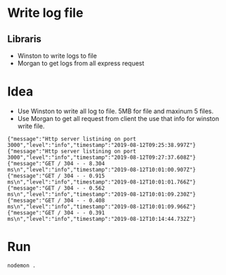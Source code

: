 # Write log file

## Libraris
- Winston to write logs to file
- Morgan to get logs from all express request

# Idea
- Use Winston to write all log to file. 5MB for file and maxinum 5 files.
- Use Morgan to get all request from client the use that info for winston write file.

```
{"message":"Http server listining on port 3000","level":"info","timestamp":"2019-08-12T09:25:38.997Z"}
{"message":"Http server listining on port 3000","level":"info","timestamp":"2019-08-12T09:27:37.608Z"}
{"message":"GET / 304 - - 8.304 ms\n","level":"info","timestamp":"2019-08-12T10:01:00.907Z"}
{"message":"GET / 304 - - 0.915 ms\n","level":"info","timestamp":"2019-08-12T10:01:01.766Z"}
{"message":"GET / 304 - - 0.562 ms\n","level":"info","timestamp":"2019-08-12T10:01:09.230Z"}
{"message":"GET / 304 - - 0.408 ms\n","level":"info","timestamp":"2019-08-12T10:01:09.966Z"}
{"message":"GET / 304 - - 0.391 ms\n","level":"info","timestamp":"2019-08-12T10:14:44.732Z"}

```

# Run

```
nodemon .
```